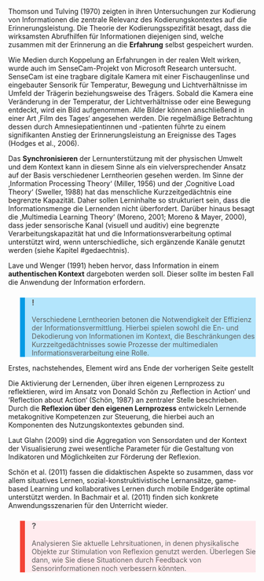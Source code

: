 <!-- filename: 05_Didaktische_Aspekte_Lernen_im_Kontext.md -->
<!-- title: Didaktische Aspekte: Lernen im Kontext -->

Thomson und Tulving (1970) zeigten in ihren Untersuchungen zur Kodierung von Informationen die zentrale Relevanz des Kodierungskontextes auf die Erinnerungsleistung. Die Theorie der Kodierungsspezifität besagt, dass die wirksamsten Abrufhilfen für Informationen diejenigen sind, welche zusammen mit der Erinnerung an die **Erfahrung** selbst gespeichert wurden.

Wie Medien durch Koppelung an Erfahrungen in der realen Welt wirken, wurde auch im SenseCam-Projekt von Microsoft Research untersucht. SenseCam ist eine tragbare digitale Kamera mit einer Fischaugenlinse und eingebauter Sensorik für Temperatur, Bewegung und Lichtverhältnisse im Umfeld der Trägerin beziehungsweise des Trägers. Sobald die Kamera eine Veränderung in der Temperatur, der Lichtverhältnisse oder eine Bewegung entdeckt, wird ein Bild aufgenommen. Alle Bilder können anschließend in einer Art ‚Film des Tages‘ angesehen werden. Die regelmäßige Betrachtung dessen durch Amnesiepatientinnen und -patienten führte zu einem signifikanten Anstieg der Erinnerungsleistung an Ereignisse des Tages (Hodges et al., 2006).

Das **Synchronisieren** der Lernunterstützung mit der physischen Umwelt und dem Kontext kann in diesem Sinne als ein vielversprechender Ansatz auf der Basis verschiedener Lerntheorien gesehen werden. Im Sinne der ‚Information Processing Theory‘ (Miller, 1956) und der ‚Cognitive Load Theory‘ (Sweller, 1988) hat das menschliche Kurzzeitgedächtnis eine begrenzte Kapazität. Daher sollen Lerninhalte so strukturiert sein, dass die Informationsmenge die Lernenden nicht überfordert. Darüber hinaus besagt die ‚Multimedia Learning Theory‘ (Moreno, 2001; Moreno & Mayer, 2000), dass jeder sensorische Kanal (visuell und auditiv) eine begrenzte Verarbeitungskapazität hat und die Informationsverarbeitung optimal unterstützt wird, wenn unterschiedliche, sich ergänzende Kanäle genutzt werden (siehe Kapitel #gedaechtnis).

Lave und Wenger (1991) heben hervor, dass Information in einem **authentischen Kontext** dargeboten werden soll. Dieser sollte im besten Fall die Anwendung der Information erfordern.

<blockquote style="background: #B3E5FC; border-left: 10px solid #039BE5">

### !

Verschiedene Lerntheorien betonen die Notwendigkeit der Effizienz der Informationsvermittlung. Hierbei spielen sowohl die En- und Dekodierung von Informationen im Kontext, die Beschränkungen des Kurzzeitgedächtnisses sowie Prozesse der multimedialen Informationsverarbeitung eine Rolle.

</blockquote>

Erstes, nachstehendes, Element wird ans Ende der vorherigen Seite gestellt

Die Aktivierung der Lernenden, über ihren eigenen Lernprozess zu reflektieren, wird im Ansatz von Donald Schön zu ‚Reflection in Action‘ und ‘Reflection about Action‘ (Schön, 1987) an zentraler Stelle beschrieben. Durch die **Reflexion über den eigenen Lernprozess** entwickeln Lernende metakognitive Kompetenzen zur Steuerung, die hierbei auch an Komponenten des Nutzungskontextes gebunden sind.

Laut Glahn (2009) sind die Aggregation von Sensordaten und der Kontext der Visualisierung zwei wesentliche Parameter für die Gestaltung von Indikatoren und Möglichkeiten zur Förderung der Reflexion.

Schön et al. (2011) fassen die didaktischen Aspekte so zusammen, dass vor allem situatives Lernen, sozial-konstruktivistische Lernansätze, game-based Learning und kollaboratives Lernen durch mobile Endgeräte optimal unterstützt werden. In Bachmair et al. (2011) finden sich konkrete Anwendungsszenarien für den Unterricht wieder.

<blockquote style="background: #FFEBEE; border-left: 10px solid #F44336">

### ?

Analysieren Sie aktuelle Lehrsituationen, in denen physikalische Objekte zur Stimulation von Reflexion genutzt werden. Überlegen Sie dann, wie Sie diese Situationen durch Feedback von Sensorinformationen noch verbessern könnten.

</blockquote>
